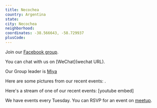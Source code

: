 ```yaml
---
title: Necochea
country: Argentina
state: 
city: Necochea
neighborhood: 
coordinates: -38.566643, -58.729937
plusCode:
---
```

Join our [Facebook group](https://www.facebook.com/groups/free.code.camp.necochea).

You can chat with us on [WeChat](wechat URL).

Our Group leader is [Miya](freecodecamp.org/miya)

Here are some pictures from our recent events:
![]().

Here's a stream of one of our recent events:
[youtube embed]

We have events every Tuesday. You can RSVP for an event on [meetup](meetupurl).
